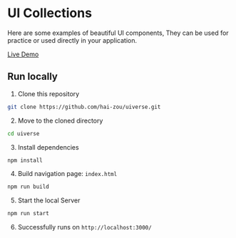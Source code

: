 # UI Collections

Here are some examples of beautiful UI components, They can be used for practice or used directly in your application.

[Live Demo](https://uiverse-jade.vercel.app/)

## Run locally

1. Clone this repository

```bash
git clone https://github.com/hai-zou/uiverse.git
```
 
2. Move to the cloned directory

```bash
cd uiverse
```

3. Install dependencies

```bash
npm install
```

4. Build navigation page: `index.html`

```bash
npm run build
```

5. Start the local Server

```bash
npm run start
```

6. Successfully runs on `http://localhost:3000/`
